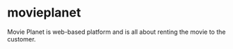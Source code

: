 # movieplanet
Movie Planet is web-based platform and is all about renting the movie to the customer.
